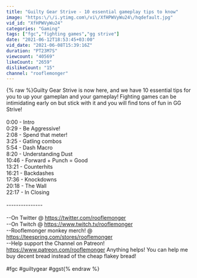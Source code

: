 ```yaml
---
title: "Guilty Gear Strive - 10 essential gameplay tips to know"
image: "https:\/\/i.ytimg.com\/vi\/XfHPWVyWu24\/hqdefault.jpg"
vid_id: "XfHPWVyWu24"
categories: "Gaming"
tags: ["fgc","fighting games","gg strive"]
date: "2021-06-12T18:53:45+03:00"
vid_date: "2021-06-08T15:39:16Z"
duration: "PT23M7S"
viewcount: "40569"
likeCount: "2659"
dislikeCount: "15"
channel: "rooflemonger"
---
```

{% raw %}Guilty Gear Strive is now here, and we have 10 essential tips for you to up your gameplan and your gameplay! Fighting games can be intimidating early on but stick with it and you will find tons of fun in GG Strive!<br /><br />0:00 - Intro<br />0:29 - Be Aggressive!<br />2:08 - Spend that meter!<br />3:25 - Gatling combos<br />5:54 - Dash Macro<br />8:20 - Understanding Dust<br />10:46 - Forward + Punch = Good<br />13:21 - Counterhits<br />16:21 - Backdashes<br />17:36 - Knockdowns<br />20:18 - The Wall<br />22:17 - In Closing<br /><br />---------------<br /><br />--On Twitter @ <a rel="nofollow" target="blank" href="https://twitter.com/rooflemonger">https://twitter.com/rooflemonger</a><br />--On Twitch @ <a rel="nofollow" target="blank" href="https://www.twitch.tv/rooflemonger">https://www.twitch.tv/rooflemonger</a><br />--Rooflemonger monkey merch! @ <a rel="nofollow" target="blank" href="https://teespring.com/stores/rooflemonger">https://teespring.com/stores/rooflemonger</a><br />--Help support the Channel on Patreon! <a rel="nofollow" target="blank" href="https://www.patreon.com/rooflemonger">https://www.patreon.com/rooflemonger</a> Anything helps! You can help me buy decent bread instead of the cheap flakey bread!<br /><br />#fgc #guiltygear #ggst{% endraw %}
